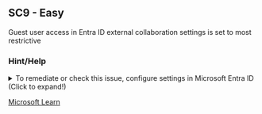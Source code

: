 ## SC9 - Easy

Guest user access in Entra ID external collaboration settings is set to most restrictive

### Hint/Help

<details>
  <summary>To remediate or check this issue, configure settings in Microsoft Entra ID (Click to expand!)</summary>

  - **Microsoft Entra ID** → **External Identities** → **External collaboration settings** → Set _"Guest user access"_ to **"Guest user access is restricted to properties and memberships of their own directory objects."**:
  - Verify that the most restrictive option is selected.

</details>

[Microsoft Learn](https://learn.microsoft.com/en-us/entra/identity/users/users-restrict-guest-permissions)
